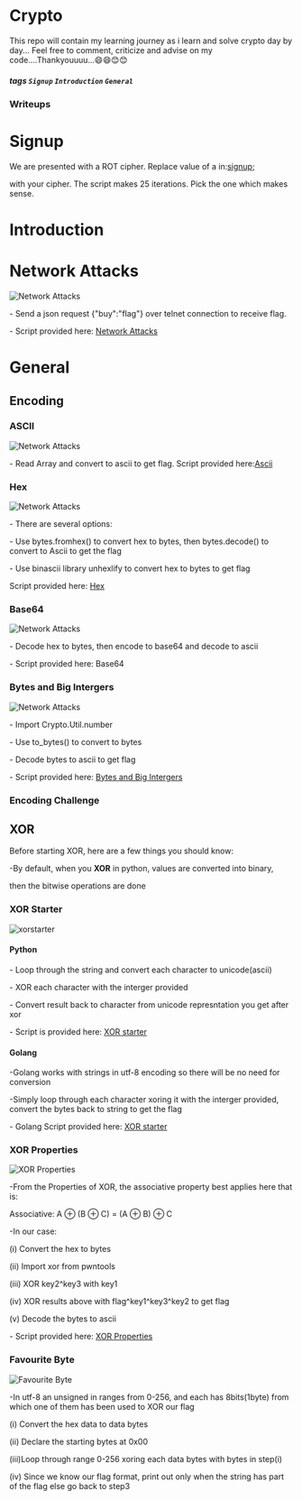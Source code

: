 # Crypto
This repo will contain my learning journey as i learn and solve crypto day by day...
Feel free to comment, criticize and advise on my code....Thankyouuuu...😄😄😊😊
##### tags `Signup` `Introduction` `General`
### Writeups

<h1>Signup</h1>
<p>We are presented with a ROT cipher. Replace value of a in:<a href="https://github.com/fesgic/Crypto/blob/main/Cryptohack.org/0.%20Signup/">signup;</a></p>
<p>with your cipher. The script makes 25 iterations. Pick the one which makes sense.</p>

<h1>Introduction<h1>
<h1>Network Attacks</h1>
<img src="./screenshots/network_attacks.png" alt="Network Attacks">
<p>- Send a json request {"buy":"flag"} over telnet connection to receive flag.</p>
<p>- Script provided here: <a href="https://github.com/fesgic/Crypto/blob/main/Cryptohack.org/1.%20Introduction/">Network Attacks</a></p>

<h1>General</h1>
<h2>Encoding</h2>
<h3>ASCII</h3>
<img src="./screenshots/ascii.png" alt="Network Attacks">
<p>- Read Array and convert to ascii to get flag. Script provided here:<a href="https://github.com/fesgic/Crypto/blob/main/Cryptohack.org/2.General/ASCII.py">Ascii</a> </p>

<h3>Hex</h3>
<img src="./screenshots/hex.png" alt="Network Attacks">
<p>- There are several options:
<p>- Use bytes.fromhex() to convert hex to bytes, then bytes.decode() to convert to Ascii to get the flag</p>
<p>- Use binascii library unhexlify to convert hex to bytes to get flag</p>
<p>Script provided here: <a href="https://github.com/fesgic/Crypto/blob/main/Cryptohack.org/2.General/hex.py">Hex</a></p>

<h3>Base64</h3>
<img src="./screenshots/base64.png" alt="Network Attacks">
<p>- Decode hex to bytes, then encode to base64 and decode to ascii</p>
<p> - Script provided here: <a href"https://github.com/fesgic/Crypto/blob/main/Cryptohack.org/2.General/encodebase.py">Base64</a></p>


<h3>Bytes and Big Intergers</h3>
<img src="./screenshots/bigbytesint.png" alt="Network Attacks">
<p>- Import Crypto.Util.number </p>
<p>- Use to_bytes() to convert to bytes</p>
<p>- Decode bytes to ascii to get flag</p>
<p> - Script provided here: <a href="https://github.com/fesgic/Crypto/blob/main/Cryptohack.org/2.General/bytesbigint.py">Bytes and Big Intergers</a></p>

<h3>Encoding Challenge</h3>

<h2>XOR</h2>
<p>Before starting XOR, here are a few things you should know:</p>
<p>-By default, when you <b>XOR</b> in python, values are converted into binary,</p>
<p> then the bitwise operations are done</>
<h3>XOR Starter</h3>
<img src="./screenshots/xorstarter.png" alt="xorstarter">
<h4>Python</h4>
<p>- Loop through the string and convert each character to unicode(ascii)</p>
<p>- XOR each character with the interger provided</p>
<p>- Convert result back to character from unicode represntation you get after xor</p>
<p>- Script is provided here: <a href="https://github.com/fesgic/Crypto/blob/main/Cryptohack.org/2.General/xorstarter.py">XOR starter</a></p>
<h4>Golang</h4>
<p>-Golang works with strings in utf-8 encoding so there will be no need for conversion</p>
<p>-Simply loop  through each character xoring it with the interger provided, convert the bytes back to string to get the flag</p>
<p>- Golang Script provided here: <a href="https://github.com/fesgic/Crypto/blob/main/Cryptohack.org/2.General/xorstarter.go">XOR starter</a></p>

<h3>XOR Properties</h3>
<img src="./screenshots/xor_properties.png" alt="XOR Properties">
<p>-From the Properties of XOR, the associative property best applies here that is: </p>
<p> <t><t>Associative: A ⊕ (B ⊕ C) = (A ⊕ B) ⊕ C </p>
<p>-In our case: </p>
<p>(i)   Convert the hex to bytes</p>
<p>(ii)  Import xor from pwntools</p>
<p>(iii) XOR key2^key3 with key1</p>
<p>(iv)  XOR results above with flag^key1^key3^key2 to get flag</p>
<p>(v)   Decode the bytes to ascii</p>
<p>- Script provided here: <a href="https://github.com/fesgic/Crypto/blob/main/Cryptohack.org/2.General/xor_properties.py">XOR Properties</a>

<h3>Favourite Byte</h3>
<img src="./screenshots/favourite_byte.png" alt="Favourite Byte">
<p>-In utf-8 an unsigned in ranges from 0-256, and each has 8bits(1byte) from which one of them has been used to XOR our flag</p>
<p>(i)  Convert the hex data to data bytes</p>
<p>(ii) Declare the starting bytes at 0x00
<p>(iii)Loop through range 0-256 xoring each data bytes with bytes in step(i)</p>
<p>(iv) Since we know our flag format, print out only when the string has part of the flag else go back to step3</p>
